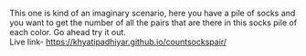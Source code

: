 This one is kind of an imaginary scenario, here you have a pile of socks and you want to get the number of all the pairs that are there in this socks pile of each color. Go ahead try it out.<br/>
Live link- https://khyatipadhiyar.github.io/countsockspair/

